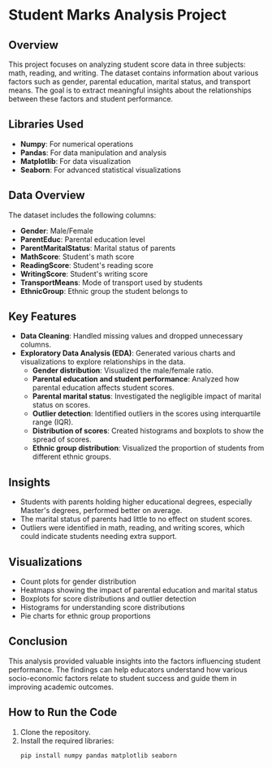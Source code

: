 # Student Marks Analysis Project

## Overview
This project focuses on analyzing student score data in three subjects: math, reading, and writing. The dataset contains information about various factors such as gender, parental education, marital status, and transport means. The goal is to extract meaningful insights about the relationships between these factors and student performance.

## Libraries Used
- **Numpy**: For numerical operations
- **Pandas**: For data manipulation and analysis
- **Matplotlib**: For data visualization
- **Seaborn**: For advanced statistical visualizations

## Data Overview
The dataset includes the following columns:
- **Gender**: Male/Female
- **ParentEduc**: Parental education level
- **ParentMaritalStatus**: Marital status of parents
- **MathScore**: Student's math score
- **ReadingScore**: Student's reading score
- **WritingScore**: Student's writing score
- **TransportMeans**: Mode of transport used by students
- **EthnicGroup**: Ethnic group the student belongs to

## Key Features
- **Data Cleaning**: Handled missing values and dropped unnecessary columns.
- **Exploratory Data Analysis (EDA)**: Generated various charts and visualizations to explore relationships in the data.
  - **Gender distribution**: Visualized the male/female ratio.
  - **Parental education and student performance**: Analyzed how parental education affects student scores.
  - **Parental marital status**: Investigated the negligible impact of marital status on scores.
  - **Outlier detection**: Identified outliers in the scores using interquartile range (IQR).
  - **Distribution of scores**: Created histograms and boxplots to show the spread of scores.
  - **Ethnic group distribution**: Visualized the proportion of students from different ethnic groups.
  
## Insights
- Students with parents holding higher educational degrees, especially Master's degrees, performed better on average.
- The marital status of parents had little to no effect on student scores.
- Outliers were identified in math, reading, and writing scores, which could indicate students needing extra support.

## Visualizations
- Count plots for gender distribution
- Heatmaps showing the impact of parental education and marital status
- Boxplots for score distributions and outlier detection
- Histograms for understanding score distributions
- Pie charts for ethnic group proportions

## Conclusion
This analysis provided valuable insights into the factors influencing student performance. The findings can help educators understand how various socio-economic factors relate to student success and guide them in improving academic outcomes.

## How to Run the Code
1. Clone the repository.
2. Install the required libraries:
   ```bash
   pip install numpy pandas matplotlib seaborn
